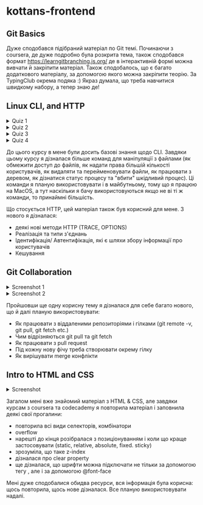 # kottans-frontend

## Git Basics

Дуже сподобався підібраний матеріал по Git темі. Починаючи з coursera, де дуже подробно була розкрита тема, також
сподобався формат https://learngitbranching.js.org/ де в інтерактивній формі можна вивчати й закріпити матеріал. Також
сподобалось, що є багато додаткового матеріалу, за допомогою якого можна закріпити теорію. За TypingClub окрема
подяка :) Якраз думала, що треба навчитися швидкому набору, а тепер знаю де!

## Linux CLI, and HTTP

<details><summary>Quiz 1</summary>

![Quiz 1](task_linux_cli/Screenshot1.png)

</details>

<details><summary>Quiz 2</summary>

![Quiz 2](task_linux_cli/Screenshot2.png)

</details>

<details><summary>Quiz 3</summary>

![Quiz 3](task_linux_cli/Screenshot3.png)

</details>

<details><summary>Quiz 4</summary>

![Quiz 4](task_linux_cli/Screenshot4.png)

</details>

До цього курсу в мене були досить базові знання щодо CLI. Завдяки цьому курсу я дізналася більше команд для маніпуляції
з файлами (як обмежити доступ до файлів, як надати права більшій кількості користувачів, як видаляти та перейменовувати
файли, як працювати з деревом, як дізнатися статус процесу та "вбити" шкідливий процес). Ці команди я планую
використовувати і в майбутньому, тому що я працюю на MacOS, а тут наскільки я бачу використовуються якщо не ві ті ж
команди, то принаймні більшість. 

Що стосується HTTP, цей матеріал також був корисний для мене. З нового я дізналася:
- деякі нові методи HTTP (TRACE, OPTIONS)
- Реалізація та типи з'єднань
- Ідентифікація/ Автентифікація, які є шляхи збору інформації про користувачів
- Кешування

## Git Collaboration
<details><summary>Screenshot 1</summary>

![Screenshot 1](task_git_collaboration/Screenshot1.png)

</details>

<details><summary>Screenshot 2</summary>

![Screenshot 2](task_git_collaboration/Screenshot2.png)

</details>

Пройшовши ще одну корисну тему я дізналася для себе багато нового, що й далі планую використовувати:
- Як працювати з віддаленими репозиторіями і гілками (git remote -v, git pull, git fetch etc.)
- Чим відрізняються git pull та git fetch
- Як працювати з pull request
- Під кожну нову фічу треба створювати окрему гілку
- Як вирішувати merge конфлікти

## Intro to HTML and CSS

<details><summary>Screenshot</summary>

![Screenshot 1](task_html_css_intro/Screenshot-html-css.png)

</details>

Загалом мені вже знайомий матеріал з HTML & CSS, але завдяки курсам з coursera та codecademy я повторила матеріал і заповнила деякі свої прогалини:
- повторила всі види селекторів, комбінатори
- overflow
- нарешті до кінця розібралася з позиціонуванням і коли що краще застосовувати (static, relative, absolute, fixed. sticky)
- зрозуміла, що таке z-index
- дізналася про clear property
- ще дізналася, що шрифти можна підключати не тільки за допомогою тегу <link>, але і за допомогою @font-face

Мені дуже сподобалися обидва ресурси, вся інформація була корисна: щось повторила, щось нове дізналася. Все планую використовувати надалі. 
